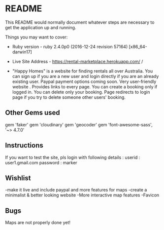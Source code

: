 # README

This README would normally document whatever steps are necessary to get the
application up and running.

Things you may want to cover:

* Ruby version - ruby 2.4.0p0 (2016-12-24 revision 57164) [x86_64-darwin17]

* Live Site Address -  https://rental-marketplace.herokuapp.com/ /

* "Happy Homes" is a website for finding rentals all over Australia. You can sign up if you are a new user and login directly if you are an already existing user. Paypal payment options coming soon.
Very user-friendly website .
Provides links to every page.
You can create a booking only if logged in.
You can delete only your booking.
Page redirects to login page if you try to delete someone other users' booking.


Other Gems used
-----------------
gem 'faker'
gem 'cloudinary'
gem 'geocoder'
gem 'font-awesome-sass', '~> 4.7.0'

Instructions
----------------
If you want to test the site, pls login with following details :
userid   : user1.gmail.com
password : marker

Wishlist
----------------
-make it live and include paypal and more features for maps
-create a minimalist & better looking website
-More interactive map features
-Favicon

Bugs
----------------
Maps are not properly done yet!
